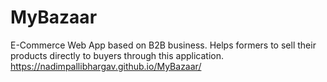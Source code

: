 # MyBazaar
E-Commerce Web App based on B2B business.
Helps formers to sell their products directly to buyers through this application.
https://nadimpallibhargav.github.io/MyBazaar/
